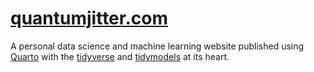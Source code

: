 # [quantumjitter.com](https://quantumjitter.com)

A personal data science and machine learning website published using [Quarto](https://quarto.org) with the [tidyverse](https://www.tidyverse.org) and [tidymodels](https://www.tidymodels.org) at its heart.
